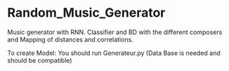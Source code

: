 # Random_Music_Generator
Music generator with RNN. Classifier and BD with the different composers and Mapping of distances and correlations.


To create Model: You should run Generateur.py (Data Base is needed and should be compatible) 

